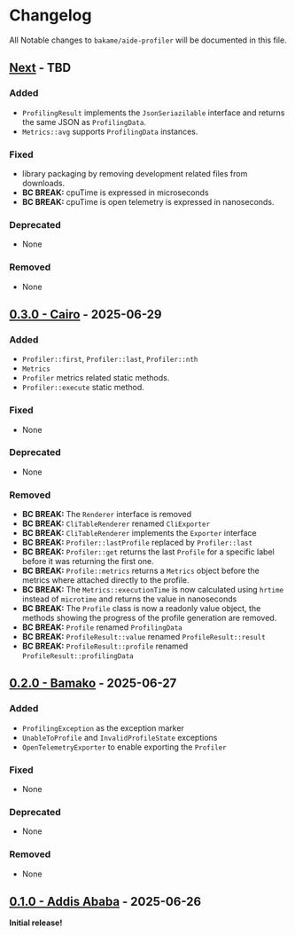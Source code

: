 # Changelog

All Notable changes to `bakame/aide-profiler` will be documented in this file.

## [Next](https://github.com/bakame-php/aide-profiler/compare/0.3.0...main) - TBD

### Added

- `ProfilingResult` implements the `JsonSeriazilable` interface and returns the same JSON as `ProfilingData`.
- `Metrics::avg` supports `ProfilingData` instances.

### Fixed

- library packaging by removing development related files from downloads.
- **BC BREAK:** cpuTime is expressed in microseconds
- **BC BREAK:** cpuTime is open telemetry is expressed in nanoseconds.

### Deprecated

- None

### Removed

- None

## [0.3.0 - Cairo](https://github.com/bakame-php/aide-profiler/compare/0.2.0...0.3.0) - 2025-06-29

### Added

- `Profiler::first`, `Profiler::last`, `Profiler::nth`
- `Metrics`
- `Profiler` metrics related static methods.
- `Profiler::execute` static method.

### Fixed

- None

### Deprecated

- None

### Removed

- **BC BREAK:**  The `Renderer` interface is removed
- **BC BREAK:** `CliTableRenderer` renamed `CliExporter`
- **BC BREAK:** `CliTableRenderer` implements the `Exporter` interface
- **BC BREAK:** `Profiler::lastProfile` replaced by `Profiler::last`
- **BC BREAK:** `Profiler::get` returns the last `Profile` for a specific label before it was returning the first one.
- **BC BREAK:** `Profile::metrics` returns a `Metrics` object before the metrics where attached directly to the profile.
- **BC BREAK:** The `Metrics::executionTime` is now calculated using `hrtime` instead of `microtime` and returns the value in nanoseconds
- **BC BREAK:** The `Profile` class is now a readonly value object, the methods showing the progress of the profile generation are removed.
- **BC BREAK:** `Profile` renamed `ProfilingData`
- **BC BREAK:** `ProfileResult::value` renamed `ProfileResult::result`
- **BC BREAK:** `ProfileResult::profile` renamed `ProfileResult::profilingData`

## [0.2.0 - Bamako](https://github.com/bakame-php/aide-profiler/compare/0.1.0...0.2.0) - 2025-06-27

### Added

- `ProfilingException` as the exception marker
- `UnableToProfile` and `InvalidProfileState` exceptions
- `OpenTelemetryExporter` to enable exporting the `Profiler`

### Fixed

- None

### Deprecated

- None

### Removed

- None

## [0.1.0 - Addis Ababa](https://github.com/bakame-php/aide-profiler/releases/tag/0.1.0) - 2025-06-26

**Initial release!**
